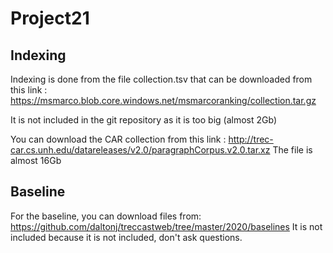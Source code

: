 # Project21

## Indexing

Indexing is done from the file collection.tsv that can be downloaded from this link :
https://msmarco.blob.core.windows.net/msmarcoranking/collection.tar.gz

It is not included in the git repository as it is too big (almost 2Gb)

You can download the CAR collection from this link :
http://trec-car.cs.unh.edu/datareleases/v2.0/paragraphCorpus.v2.0.tar.xz
The file is almost 16Gb

## Baseline 

For the baseline, you can download files from:
https://github.com/daltonj/treccastweb/tree/master/2020/baselines
It is not included because it is not included, don't ask questions.


